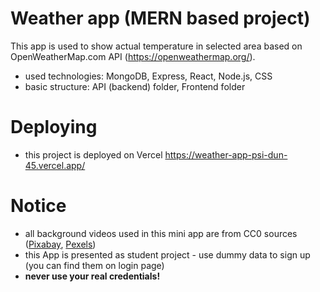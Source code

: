 # Weather app (MERN based project)

This app is used to show actual temperature in selected area based on OpenWeatherMap.com API (https://openweathermap.org/).

- used technologies: MongoDB, Express, React, Node.js, CSS
- basic structure: API (backend) folder, Frontend folder
 
# Deploying
- this project is deployed on Vercel https://weather-app-psi-dun-45.vercel.app/

# Notice 
- all background videos used in this mini app are from CC0 sources ([Pixabay](https://pixabay.com/), [Pexels](https://www.pexels.com/))
- this App is presented as student project - use dummy data to sign up (you can find them on login page)
- **never use your real credentials!**
